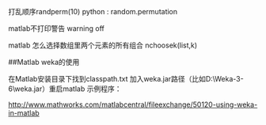 打乱顺序randperm(10) python : random.permutation

matlab不打印警告 warning off

matlab    怎么选择数组里两个元素的所有组合 nchoosek(list,k)

##Matlab weka的使用

在Matlab安装目录下找到classpath.txt 加入weka.jar路径（比如D:\Weka-3-6\weka.jar）重启matlab
示例程序：

http://www.mathworks.com/matlabcentral/fileexchange/50120-using-weka-in-matlab



